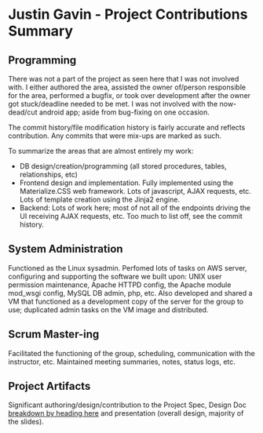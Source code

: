 # Justin Gavin - Project Contributions Summary
## Programming
There was not a part of the project as seen here that I was not involved with. I either authored the area, assisted the owner of/person responsible for the area, performed a bugfix, or took over development after the owner got stuck/deadline needed to be met. I was not involved with the now-dead/cut android app; aside from bug-fixing on one occasion. 

The commit history/file modification history is fairly accurate and reflects contribution. Any commits that were mix-ups are marked as such.

To summarize the areas that are almost entirely my work: 

* DB design/creation/programming (all stored procedures, tables, relationships, etc)
* Frontend design and implementation. Fully implemented using the Materialize.CSS web framework. Lots of javascript, AJAX requests, etc. Lots of template creation using the Jinja2 engine.
* Backend: Lots of work here; most of not all of the endpoints driving the UI receiving AJAX requests, etc. Too much to list off, see the commit history.

  
## System Administration
Functioned as the Linux sysadmin. Perfomed lots of tasks on AWS server, configuring and supporting the software we built upon: UNIX user permission maintenance, Apache HTTPD config, the Apache module mod_wsgi config, MySQL DB admin, php, etc. Also developed and shared a VM that functioned as a development copy of the server for the group to use; duplicated admin tasks on the VM image and distributed. 


## Scrum Master-ing
Facilitated the functioning of the group, scheduling, communication with the instructor, etc. Maintained meeting summaries, notes, status logs, etc.


## Project Artifacts
Significant authoring/design/contribution to the Project Spec, Design Doc [breakdown by heading here](https://docs.google.com/spreadsheets/d/1s7d_XqhCzSKNY47GR-tpnsXH0olnfpl6QMoENdiD4IM/edit?usp=sharing) and presentation (overall design, majority of the slides). 